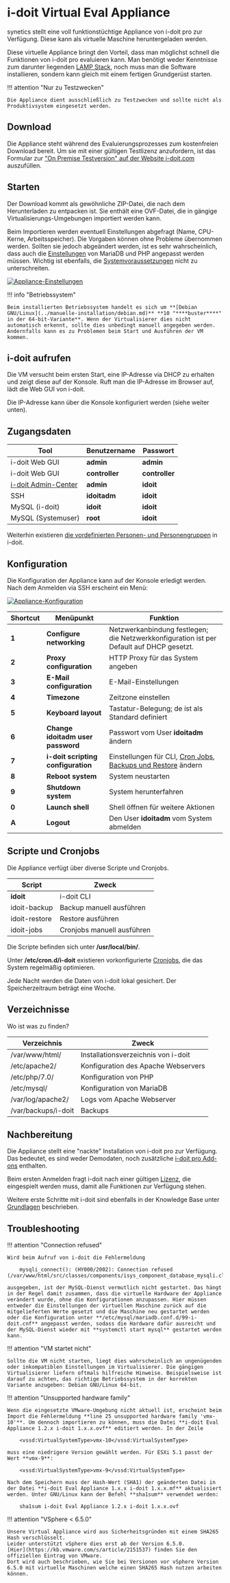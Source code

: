 # i-doit Virtual Eval Appliance
synetics stellt eine voll funktionstüchtige Appliance von i-doit pro zur Verfügung. Diese kann als virtuelle Maschine heruntergeladen werden.

Diese virtuelle Appliance bringt den Vorteil, dass man möglichst schnell die Funktionen von i-doit pro evaluieren kann. Man benötigt weder Kenntnisse zum darunter liegenden [LAMP Stack](/display/de/Manuelle+Installation), noch muss man die Software installieren, sondern kann gleich mit einem fertigen Grundgerüst starten.

!!! attention "Nur zu Testzwecken"

    Die Appliance dient ausschließlich zu Testzwecken und sollte nicht als Produktivsystem eingesetzt werden.

Download
--------

Die Appliance steht während des Evaluierungsprozesses zum kostenfreien Download bereit. Um sie mit einer gültigen Testlizenz anzufordern, ist das Formular zur ["On Premise Testversion" auf der Website i-doit.com](https://www.i-doit.com/testversion/) auszufüllen.

Starten
-------

Der Download kommt als gewöhnliche ZIP-Datei, die nach dem Herunterladen zu entpacken ist. Sie enthält eine OVF-Datei, die in gängige Virtualisierungs-Umgebungen importiert werden kann.

Beim Importieren werden eventuell Einstellungen abgefragt (Name, CPU-Kerne, Arbeitsspeicher). Die Vorgaben können ohne Probleme übernommen werden. Sollten sie jedoch abgeändert werden, ist es sehr wahrscheinlich, dass auch die [Einstellungen](../manuelle-installation/systemeinstellungen.md) von MariaDB und PHP angepasst werden müssen. Wichtig ist ebenfalls, die [Systemvoraussetzungen](../systemvoraussetzungen.md) nicht zu unterschreiten.

[![Appliance-Einstellungen](../../assets/images/de/installation/virtual-appliance/import/vm_import.png)](../../assets/images/de/installation/virtual-appliance/import/vm_import.png)

!!! info "Betriebssystem"

    Beim installierten Betriebssystem handelt es sich um **[Debian GNU/Linux](../manuelle-installation/debian.md)** **10 "****buster****" in der 64-bit-Variante**. Wenn der Virtualisierer dies nicht automatisch erkennt, sollte dies unbedingt manuell angegeben werden. Andernfalls kann es zu Problemen beim Start und Ausführen der VM kommen.

i-doit aufrufen
---------------

Die VM versucht beim ersten Start, eine IP-Adresse via DHCP zu erhalten und zeigt diese auf der Konsole. Ruft man die IP-Adresse im Browser auf, lädt die Web GUI von i-doit.

Die IP-Adresse kann über die Konsole konfiguriert werden (siehe weiter unten).

Zugangsdaten
------------

| Tool | Benutzername | Passwort |
| --- | --- | --- |
| i-doit Web GUI | **admin** | **admin** |
| i-doit Web GUI | **controller** | **controller** |
| [i-doit Admin-Center](../../administration/admin-center.md) | **admin** | **idoit** |
| SSH | **idoitadm** | **idoit** |
| MySQL (i-doit) | **idoit** | **idoit** |
| MySQL (Systemuser) | **root** | **idoit** |

Weiterhin existieren [die vordefinierten Personen- und Personengruppen](../../grundlagen/erstanmeldung.md) in i-doit.

Konfiguration
-------------

Die Konfiguration der Appliance kann auf der Konsole erledigt werden. Nach dem Anmelden via SSH erscheint ein Menü:

[![Appliance-Konfiguration](../../assets/images/de/installation/virtual-appliance/import/appliance_menu.png)](../../assets/images/de/installation/virtual-appliance/import/appliance_menu.png)

| Shortcut | Menüpunkt | Funktion |
| --- | --- | --- |
| **1** | **Configure networking** | Netzwerkanbindung festlegen; die Netzwerkkonfiguration ist per Default auf DHCP gesetzt. |
| **2** | **Proxy configuration** | HTTP Proxy für das System angeben |
| **3** | **E-Mail configuration** | E-Mail-Einstellungen |
| **4** | **Timezone** | Zeitzone einstellen |
| **5** | **Keyboard layout** | Tastatur-Belegung; de ist als Standard definiert |
| **6** | **Change idoitadm user password** | Passwort vom User **idoitadm** ändern |
| **7** | **i-doit scripting configuration  <br>** | Einstellungen für CLI, [Cron Jobs](../../wartung-und-betrieb/cronjobs-einrichten.md), [Backups und Restore](../../wartung-und-betrieb/daten-sichern-und-wiederherstellen/index.md) ändern |
| **8** | **Reboot system** | System neustarten |
| **9** | **Shutdown system** | System herunterfahren |
| **0** | **Launch shell** | Shell öffnen für weitere Aktionen |
| **A** | **Logout** | Den User **idoitadm** vom System abmelden |

Scripte und Cronjobs
--------------------

Die Appliance verfügt über diverse Scripte und Cronjobs.

| Script | Zweck |
| --- | --- |
| **idoit** | i-doit CLI |
| idoit-backup | Backup manuell ausführen |
| idoit-restore | Restore ausführen |
| idoit-jobs | Cronjobs manuell ausführen |

Die Scripte befinden sich unter **/usr/local/bin/**.

Unter **/etc/cron.d/i-doit** existieren vorkonfigurierte [Cronjobs](../../automatisierung-und-integration/cli/index.md), die das System regelmäßig optimieren.

Jede Nacht werden die Daten von i-doit lokal gesichert. Der Speicherzeitraum beträgt eine Woche.

Verzeichnisse
-------------

Wo ist was zu finden?

| Verzeichnis | Zweck |
| --- | --- |
| /var/www/html/ | Installationsverzeichnis von i-doit |
| /etc/apache2/ | Konfiguration des Apache Webservers |
| /etc/php/7.0/ | Konfiguration von PHP |
| /etc/mysql/ | Konfiguration von MariaDB |
| /var/log/apache2/ | Logs vom Apache Webserver |
| /var/backups/i-doit | Backups |

Nachbereitung
-------------

Die Appliance stellt eine "nackte" Installation von i-doit pro zur Verfügung. Das bedeutet, es sind weder Demodaten, noch zusätzliche [i-doit pro Add-ons](../../i-doit-pro-add-ons/index.md) enthalten.

Beim ersten Anmelden fragt i-doit nach einer gültigen [Lizenz](../../wartung-und-betrieb/lizenz-aktivieren.md), die eingespielt werden muss, damit alle Funktionen zur Verfügung stehen.

Weitere erste Schritte mit i-doit sind ebenfalls in der Knowledge Base unter [Grundlagen](../../grundlagen/index.md) beschrieben.

Troubleshooting
---------------

!!! attention "Connection refused"

    Wird beim Aufruf von i-doit die Fehlermeldung

        mysqli_connect(): (HY000/2002): Connection refused (/var/www/html/src/classes/components/isys_component_database_mysqli.class.php:16

    ausgegeben, ist der MySQL-Dienst vermutlich nicht gestartet. Das hängt in der Regel damit zusammen, dass die virtuelle Hardware der Appliance verändert wurde, ohne die Konfigurationen anzupassen. Hier müssen entweder die Einstellungen der virtuellen Maschine zurück auf die mitgelieferten Werte gesetzt und die Maschine neu gestartet werden oder die Konfiguration unter **/etc/mysql/mariadb.conf.d/99-i-doit.cnf** angepasst werden, sodass die Hardware dafür ausreicht und der MySQL-Dienst wieder mit **systemctl start mysql** gestartet werden kann.

!!! attention "VM startet nicht"

    Sollte die VM nicht starten, liegt dies wahrscheinlich an ungenügenden oder inkompatiblen Einstellungen im Virtualisierer. Die gängigen Virtualisierer liefern oftmals hilfreiche Hinweise. Beispielsweise ist darauf zu achten, das richtige Betriebssystem in der korrekten Variante anzugeben: Debian GNU/Linux 64-bit.

!!! attention "Unsupported hardware family"

    Wenn die eingesetzte VMware-Umgebung nicht aktuell ist, erscheint beim Import die Fehlermeldung **line 25 unsupported hardware family 'vmx-10'**. Um dennoch importieren zu können, muss die Datei **i-doit Eval Appliance 1.2.x i-doit 1.x.x.ovf** editiert werden. In der Zeile

        <vssd:VirtualSystemType>vmx-10</vssd:VirtualSystemType>

    muss eine niedrigere Version gewählt werden. Für ESXi 5.1 passt der Wert **vmx-9**:

        <vssd:VirtualSystemType>vmx-9</vssd:VirtualSystemType>

    Nach dem Speichern muss der Hash-Wert (SHA1) der geänderten Datei in der Datei **i-doit Eval Appliance 1.x.x i-doit 1.x.x.mf** aktualisiert werden. Unter GNU/Linux kann der Befehl **sha1sum** verwendet werden:

        sha1sum i-doit Eval Appliance 1.2.x i-doit 1.x.x.ovf

!!! attention "VSphere < 6.5.0"

    Unsere Virtual Appliance wird aus Sicherheitsgründen mit einem SHA265 Hash verschlüsselt.  
    Leider unterstützt vSphere dies erst ab der Version 6.5.0.  
    [Hier](https://kb.vmware.com/s/article/2151537) finden Sie den offiziellen Eintrag von VMware.   
    Dort wird auch beschrieben, wie Sie bei Versionen vor vSphere Version 6.5.0 mit virtuelle Maschinen welche einen SHA265 Hash nutzen arbeiten können.